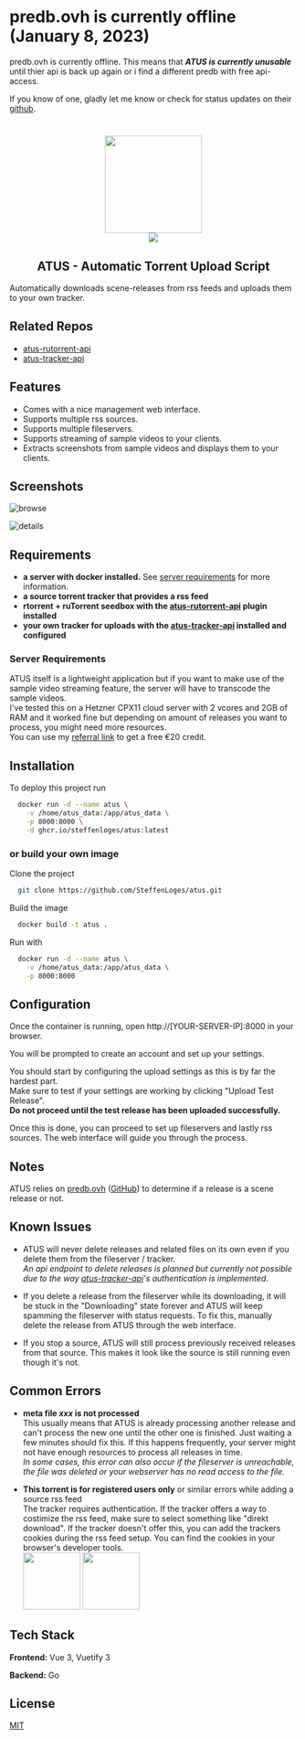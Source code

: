 
# predb.ovh is currently offline (January 8, 2023)

predb.ovh is currently offline. This means that ***ATUS is currently unusable*** until thier api is back up again or i find a different predb with free api-access.

If you know of one, gladly let me know or check for status updates on their [github](https://github.com/predbdotovh).

#

<p align="center">
  <img src="frontend/src/assets/images/logo-big.png" width="170" /><br>
  <img src="frontend/src/assets/images/logo-text.png" />
</p>

<h2 align="center">ATUS - Automatic Torrent Upload Script</h2>


Automatically downloads scene-releases from rss feeds and uploads them to your own tracker.

## Related Repos

- [atus-rutorrent-api](https://github.com/SteffenLoges/atus-rutorrent-api)
- [atus-tracker-api](https://github.com/SteffenLoges/atus-tracker-api)

## Features

- Comes with a nice management web interface.
- Supports multiple rss sources.
- Supports multiple fileservers.
- Supports streaming of sample videos to your clients.
- Extracts screenshots from sample videos and displays them to your clients.

## Screenshots

![browse](screenshots/releases-browse.jpg)

![details](screenshots/releases-details.jpg)

## Requirements

- **a server with docker installed.** See [server requirements](#server-requirements) for more information.
- **a source torrent tracker that provides a rss feed**
- **rtorrent + ruTorrent seedbox with the [atus-rutorrent-api](https://github.com/SteffenLoges/atus-rutorrent-api) plugin installed**
- **your own tracker for uploads with the [atus-tracker-api](https://github.com/SteffenLoges/atus-tracker-api) installed and configured**

### Server Requirements

ATUS itself is a lightweight application but if you want to make use of the sample video streaming feature, the server will have to transcode the sample videos.<br>
I've tested this on a Hetzner CPX11 cloud server with 2 vcores and 2GB of RAM and it worked fine but depending on amount of releases you want to process, you might need more resources.<br>
You can use my [referral link](https://hetzner.cloud/?ref=WHPxNsOJ8EEC) to get a free €20 credit.

## Installation

To deploy this project run

```bash
  docker run -d --name atus \
    -v /home/atus_data:/app/atus_data \
    -p 8000:8000 \
    -d ghcr.io/steffenloges/atus:latest
```

### or build your own image

Clone the project

```bash
  git clone https://github.com/SteffenLoges/atus.git
```

Build the image

```bash
  docker build -t atus .
```

Run with

```bash
  docker run -d --name atus \
    -v /home/atus_data:/app/atus_data \
    -p 8000:8000
```

## Configuration

Once the container is running, open http://[YOUR-SERVER-IP]:8000 in your browser.

You will be prompted to create an account and set up your settings.

You should start by configuring the upload settings as this is by far the hardest part.<br>
Make sure to test if your settings are working by clicking "Upload Test Release".<br>
**Do not proceed until the test release has been uploaded successfully.**

Once this is done, you can proceed to set up fileservers and lastly rss sources. The web interface will guide you through the process.

## Notes

ATUS relies on [predb.ovh](https://predb.ovh/) ([GitHub](https://github.com/predbdotovh)) to determine if a release is a scene release or not.

## Known Issues

- ATUS will never delete releases and related files on its own even if you delete them from the fileserver / tracker. <br>
  _An api endpoint to delete releases is planned but currently not possible due to the way [atus-tracker-api](https://github.com/SteffenLoges/atus-tracker-api)'s authentication is implemented._

- If you delete a release from the fileserver while its downloading, it will be stuck in the "Downloading" state forever and ATUS will keep spamming the fileserver with status requests. To fix this, manually delete the release from ATUS through the web interface.

- If you stop a source, ATUS will still process previously received releases from that source. This makes it look like the source is still running even though it's not.

## Common Errors

- **meta file _xxx_ is not processed**<br>
  This usually means that ATUS is already processing another release and can't process the new one until the other one is finished. Just waiting a few minutes should fix this. If this happens frequently, your server might not have enough resources to process all releases in time. <br>
  _In some cases, this error can also occur if the fileserver is unreachable, the file was deleted or your webserver has no read access to the file._

- **This torrent is for registered users only** or similar errors while adding a source rss feed<br>
  The tracker requires authentication. If the tracker offers a way to costimize the rss feed, make sure to select something like "direkt download".
  If the tracker doesn't offer this, you can add the trackers cookies during the rss feed setup. You can find the cookies in your browser's developer tools.<br>
  <img src="screenshots/source-add-with-cookies-example.jpg" height="100" /> <img src="screenshots/source-cookies-example.jpg" height="100" />

## Tech Stack

**Frontend:** Vue 3, Vuetify 3

**Backend:** Go

## License

[MIT](https://choosealicense.com/licenses/mit/)
